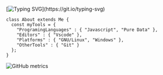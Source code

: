 [![Typing SVG](https://readme-typing-svg.demolab.com?font=PT+Mono&size=30&pause=1000&color=539BF5&width=435&lines=Hello!;I'm+Bedirhan+Ugur.;I'm+a+Creative+Coder.)](https://git.io/typing-svg)
 
```
class About extends Me { 
  const myTools = {  
    "ProgramingLanguages" : { "Javascript", "Pure Data" },
    "Editors" : { "Vscode" },
    "Platforms" : { "GNU/Linux", "Windows" },
    "OtherTools" : { "Git" }
  };
}
``` 

![GitHub metrics](https://metrics.lecoq.io/bedirxanugur)  


 
 

 
